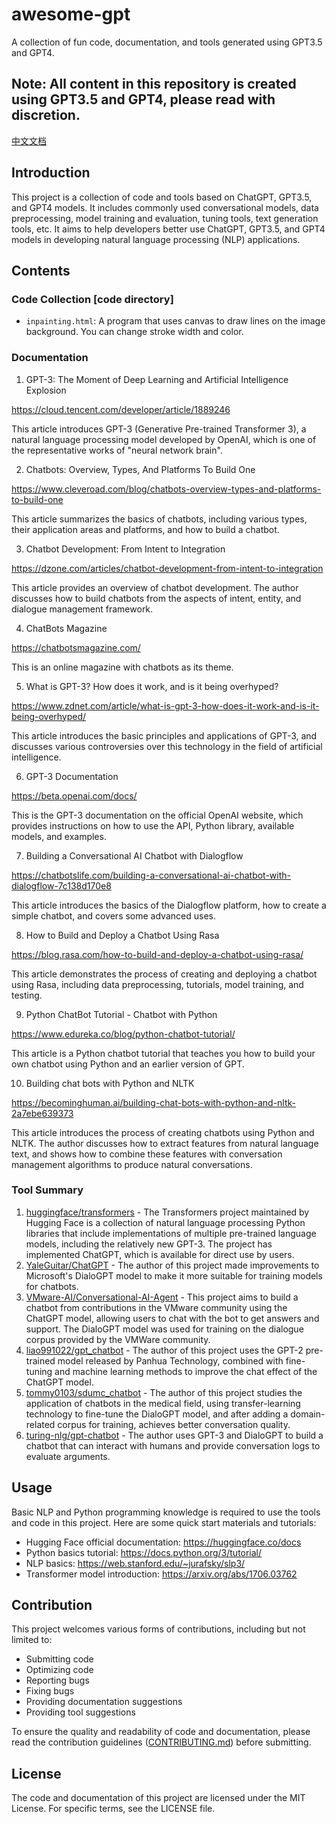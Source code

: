 # awesome-gpt

A collection of fun code, documentation, and tools generated using GPT3.5 and GPT4.

## Note: All content in this repository is created using GPT3.5 and GPT4, please read with discretion.
[中文文档](README.zh_CN.md)

## Introduction

This project is a collection of code and tools based on ChatGPT, GPT3.5, and GPT4 models. It includes commonly used conversational models, data preprocessing, model training and evaluation, tuning tools, text generation tools, etc. It aims to help developers better use ChatGPT, GPT3.5, and GPT4 models in developing natural language processing (NLP) applications.

## Contents

### Code Collection [code directory]
- `inpainting.html`: A program that uses canvas to draw lines on the image background. You can change stroke width and color.

### Documentation
1. GPT-3: The Moment of Deep Learning and Artificial Intelligence Explosion

https://cloud.tencent.com/developer/article/1889246

This article introduces GPT-3 (Generative Pre-trained Transformer 3), a natural language processing model developed by OpenAI, which is one of the representative works of "neural network brain".

2. Chatbots: Overview, Types, And Platforms To Build One

https://www.cleveroad.com/blog/chatbots-overview-types-and-platforms-to-build-one

This article summarizes the basics of chatbots, including various types, their application areas and platforms, and how to build a chatbot.

3. Chatbot Development: From Intent to Integration

https://dzone.com/articles/chatbot-development-from-intent-to-integration

This article provides an overview of chatbot development. The author discusses how to build chatbots from the aspects of intent, entity, and dialogue management framework.

4. ChatBots Magazine

https://chatbotsmagazine.com/

This is an online magazine with chatbots as its theme.

5. What is GPT-3? How does it work, and is it being overhyped?

https://www.zdnet.com/article/what-is-gpt-3-how-does-it-work-and-is-it-being-overhyped/

This article introduces the basic principles and applications of GPT-3, and discusses various controversies over this technology in the field of artificial intelligence.

6. GPT-3 Documentation

https://beta.openai.com/docs/

This is the GPT-3 documentation on the official OpenAI website, which provides instructions on how to use the API, Python library, available models, and examples.

7. Building a Conversational AI Chatbot with Dialogflow

https://chatbotslife.com/building-a-conversational-ai-chatbot-with-dialogflow-7c138d170e8

This article introduces the basics of the Dialogflow platform, how to create a simple chatbot, and covers some advanced uses.

8. How to Build and Deploy a Chatbot Using Rasa

https://blog.rasa.com/how-to-build-and-deploy-a-chatbot-using-rasa/

This article demonstrates the process of creating and deploying a chatbot using Rasa, including data preprocessing, tutorials, model training, and testing.

9. Python ChatBot Tutorial - Chatbot with Python

https://www.edureka.co/blog/python-chatbot-tutorial/

This article is a Python chatbot tutorial that teaches you how to build your own chatbot using Python and an earlier version of GPT.

10. Building chat bots with Python and NLTK

https://becominghuman.ai/building-chat-bots-with-python-and-nltk-2a7ebe639373

This article introduces the process of creating chatbots using Python and NLTK. The author discusses how to extract features from natural language text, and shows how to combine these features with conversation management algorithms to produce natural conversations.

### Tool Summary
1. [huggingface/transformers](https://github.com/huggingface/transformers) - The Transformers project maintained by Hugging Face is a collection of natural language processing Python libraries that include implementations of multiple pre-trained language models, including the relatively new GPT-3. The project has implemented ChatGPT, which is available for direct use by users.
2. [YaleGuitar/ChatGPT](https://github.com/YaleGuitar/ChatGPT) - The author of this project made improvements to Microsoft's DialoGPT model to make it more suitable for training models for chatbots.
3. [VMware-AI/Conversational-AI-Agent](https://github.com/VMware-AI/Conversational-AI-Agent) - This project aims to build a chatbot from contributions in the VMware community using the ChatGPT model, allowing users to chat with the bot to get answers and support. The DialoGPT model was used for training on the dialogue corpus provided by the VMWare community.
4. [liao991022/gpt_chatbot](https://github.com/liao991022/gpt_chatbot) - The author of this project uses the GPT-2 pre-trained model released by Panhua Technology, combined with fine-tuning and machine learning methods to improve the chat effect of the ChatGPT model.
5. [tommy0103/sdumc_chatbot](https://github.com/tommy0103/sdumc_chatbot) - The author of this project studies the application of chatbots in the medical field, using transfer-learning technology to fine-tune the DialoGPT model, and after adding a domain-related corpus for training, achieves better conversation quality.
6. [turing-nlg/gpt-chatbot](https://github.com/turing-nlg/gpt-chatbot) - The author uses GPT-3 and DialoGPT to build a chatbot that can interact with humans and provide conversation logs to evaluate arguments.

## Usage

Basic NLP and Python programming knowledge is required to use the tools and code in this project. Here are some quick start materials and tutorials:

- Hugging Face official documentation: <https://huggingface.co/docs>
- Python basics tutorial: <https://docs.python.org/3/tutorial/>
- NLP basics: <https://web.stanford.edu/~jurafsky/slp3/>
- Transformer model introduction: <https://arxiv.org/abs/1706.03762>

## Contribution

This project welcomes various forms of contributions, including but not limited to:

- Submitting code
- Optimizing code
- Reporting bugs
- Fixing bugs
- Providing documentation suggestions
- Providing tool suggestions

To ensure the quality and readability of code and documentation, please read the contribution guidelines ([CONTRIBUTING.md](CONTRIBUTING.md)) before submitting.

## License

The code and documentation of this project are licensed under the MIT License. For specific terms, see the LICENSE file.